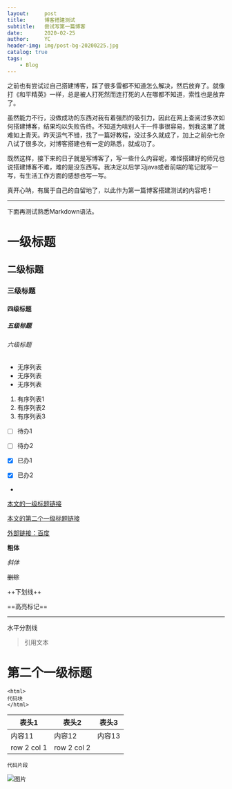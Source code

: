 ```yaml
---
layout:     post
title:      博客搭建测试
subtitle:   尝试写第一篇博客
date:       2020-02-25
author:     YC
header-img: img/post-bg-20200225.jpg
catalog: true
tags:
    - Blog
---
```


之前也有尝试过自己搭建博客，踩了很多雷都不知道怎么解决，然后放弃了。就像打《和平精英》一样，总是被人打死然而连打死的人在哪都不知道，索性也是放弃了。

虽然能力不行，没做成功的东西对我有着强烈的吸引力，因此在网上查阅过多次如何搭建博客，结果均以失败告终。不知道为啥别人干一件事很容易，到我这里了就难如上青天。昨天运气不错，找了一篇好教程，没过多久就成了，加上之前杂七杂八试了很多次，对博客搭建也有一定的熟悉，就成功了。

既然这样，接下来的日子就是写博客了，写一些什么内容呢，难怪搭建好的师兄也说搭建博客不难，难的是没东西写。我决定以后学习java或者前端的笔记就写一写，有生活工作方面的感想也写一写。

真开心呐，有属于自己的自留地了，以此作为第一篇博客搭建测试的内容吧！

---
下面再测试熟悉Markdown语法。

# 一级标题
## 二级标题
### 三级标题
#### 四级标题
##### 五级标题
###### 六级标题

- 无序列表
- 无序列表
- 无序列表

1. 有序列表1
2. 有序列表2
3. 有序列表3
 
- [ ] 待办1
- [ ] 待办2
 
- [x] 已办1
- [x] 已办2
- 
[本文的一级标题链接](#一级标题)

[本文的第二个一级标题链接](#第二个一级标题)

[外部链接：百度](https://www.baidu.com/)

**粗体**

*斜体*

~~删除~~

++下划线++

==高亮标记==

---
水平分割线

> 引用文本

# 第二个一级标题


```
<html>
代码块
</html>

```


表头1 | 表头2 | 表头3
---|---|---
内容11 | 内容12 | 内容13
row 2 col 1 | row 2 col 2 |


`代码片段`

![图片](https://timgsa.baidu.com/timg?image&quality=80&size=b9999_10000&sec=1582618222775&di=a14bd2e8fbddbf2d352c9864b491330a&imgtype=0&src=http%3A%2F%2Fb-ssl.duitang.com%2Fuploads%2Fitem%2F201408%2F06%2F20140806183727_f44Jn.png)